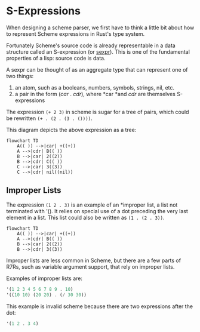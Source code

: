 [sexpr]: https://en.wikipedia.org/wiki/S-expression

# S-Expressions

When designing a scheme parser, we first have to think a little bit about how to represent Scheme expressions in Rust's type system.

Fortunately Scheme's source code is already representable in a data structure called an S-expression (or [sexpr]). This is one of the fundamental properties of a lisp: source code is data.

A sexpr can be thought of as an aggregate type that can represent one of two things:

1. an atom, such as a booleans, numbers, symbols, strings, nil, etc.
2. a pair in the form (*car* . *cdr*), where *car *and *cdr* are themselves S-expressions

The expression `(+ 2 3)` in scheme is sugar for a tree of pairs, which could be rewritten  `(+ . (2 . (3 . ())))`.

This diagram depicts the above expression as a tree:

```mermaid
flowchart TD
    A(( )) -->|car| +((+))
    A -->|cdr| B(( ))
    B -->|car| 2((2))
    B -->|cdr| C(( ))
    C -->|car| 3((3))
    C -->|cdr| nil((nil))
```

## Improper Lists

The expression `(1 2 . 3)` is an example of an *improper list, a list not terminated with '(). It relies on special use of a dot preceding the very last element in a list. This list could also be written as `(1 . (2 . 3))`.

```mermaid
flowchart TD
    A(( )) -->|car| +((+))
    A -->|cdr| B(( ))
    B -->|car| 2((2))
    B -->|cdr| 3((3))
```

Improper lists are less common in Scheme, but there are a few parts of R7Rs, such as variable argument support, that rely on improper lists.

Examples of improper lists are:

```scheme
'(1 2 3 4 5 6 7 8 9 . 10)
'((10 10) (20 20) . (/ 30 30))
```

This example is invalid scheme because there are two expressions after the dot:

```scheme
'(1 2 . 3 4)
```